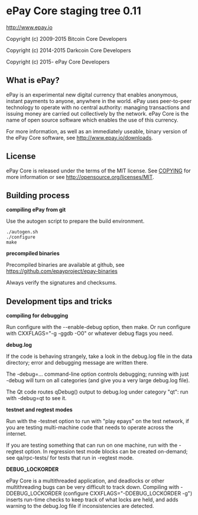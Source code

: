 ePay Core staging tree 0.11
===============================

http://www.epay.io

Copyright (c) 2009-2015 Bitcoin Core Developers

Copyright (c) 2014-2015 Darkcoin Core Developers

Copyright (c) 2015- ePay Core Developers


What is ePay?
----------------

ePay is an experimental new digital currency that enables anonymous, instant
payments to anyone, anywhere in the world. ePay uses peer-to-peer technology
to operate with no central authority: managing transactions and issuing money
are carried out collectively by the network. ePay Core is the name of open
source software which enables the use of this currency.

For more information, as well as an immediately useable, binary version of
the ePay Core software, see http://www.epay.io/downloads.


License
-------

ePay Core is released under the terms of the MIT license. See [COPYING](COPYING) for more
information or see http://opensource.org/licenses/MIT.


Building process
-----------------

**compiling ePay from git**

Use the autogen script to prepare the build environment.

    ./autogen.sh
    ./configure
    make

**precompiled binaries**

Precompiled binaries are available at github, see
https://github.com/epayproject/epay-binaries

Always verify the signatures and checksums.


Development tips and tricks
---------------------------

**compiling for debugging**

Run configure with the --enable-debug option, then make. Or run configure with
CXXFLAGS="-g -ggdb -O0" or whatever debug flags you need.

**debug.log**

If the code is behaving strangely, take a look in the debug.log file in the data directory;
error and debugging message are written there.

The -debug=... command-line option controls debugging; running with just -debug will turn
on all categories (and give you a very large debug.log file).

The Qt code routes qDebug() output to debug.log under category "qt": run with -debug=qt
to see it.

**testnet and regtest modes**

Run with the -testnet option to run with "play epays" on the test network, if you
are testing multi-machine code that needs to operate across the internet.

If you are testing something that can run on one machine, run with the -regtest option.
In regression test mode blocks can be created on-demand; see qa/rpc-tests/ for tests
that run in -regtest mode.

**DEBUG_LOCKORDER**

ePay Core is a multithreaded application, and deadlocks or other multithreading bugs
can be very difficult to track down. Compiling with -DDEBUG_LOCKORDER (configure
CXXFLAGS="-DDEBUG_LOCKORDER -g") inserts run-time checks to keep track of what locks
are held, and adds warning to the debug.log file if inconsistencies are detected.
